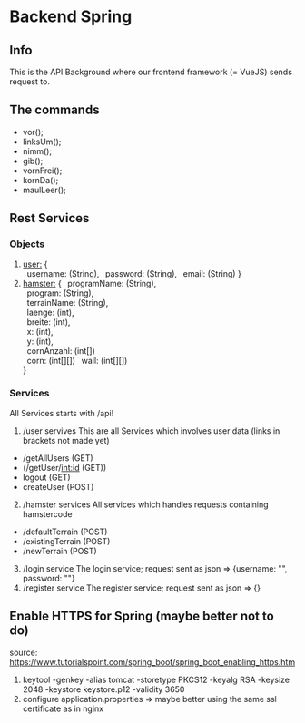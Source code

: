 # Backend Spring

## Info

This is the API Background where our frontend framework (= VueJS) sends request to.

## The commands 

- vor(); 
- linksUm(); 
- nimm(); 
- gib(); 
- vornFrei(); 
- kornDa(); 
- maulLeer();

## Rest Services

### Objects 

1. <ins>user:</ins> 
{  
  &ensp;username: (String), 
  &ensp;password: (String), 
  &ensp;email: (String)
}  
3. <ins>hamster:</ins>
{
  &ensp;programName: (String),  
  &ensp;program: (String),  
  &ensp;terrainName: (String),   
  &ensp;laenge: (int),  
  &ensp;breite: (int),  
  &ensp;x: (int),  
  &ensp;y: (int),  
  &ensp;cornAnzahl: (int[])  
  &ensp;corn: (int[][])
  &ensp;wall: (int[][])  
}  

### Services 
  
All Services starts with /api!

1. /user servives
This are all Services which involves user data (links in brackets not made yet)
- /getAllUsers (GET)
- (/getUser/<int:id> (GET))
- logout (GET)
- createUser (POST)
2. /hamster services 
All services which handles requests containing hamstercode
- /defaultTerrain (POST)
- /existingTerrain (POST)
- /newTerrain (POST)


3. /login service
The login service; request sent as json => {username: "<username>", password: "<password>"}
4. /register service
The register service; request sent as json => {}
  
## Enable HTTPS for Spring (maybe better not to do)
source: https://www.tutorialspoint.com/spring_boot/spring_boot_enabling_https.htm

1. keytool -genkey -alias tomcat -storetype PKCS12 -keyalg RSA -keysize 2048 -keystore keystore.p12 -validity 3650
2. configure application.properties
=> maybe better using the same ssl certificate as in nginx 
